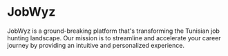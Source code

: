 # JobWyz
JobWyz is a ground-breaking platform that's transforming the Tunisian job hunting landscape. Our mission is to streamline and accelerate your career journey by providing an intuitive and personalized experience.
